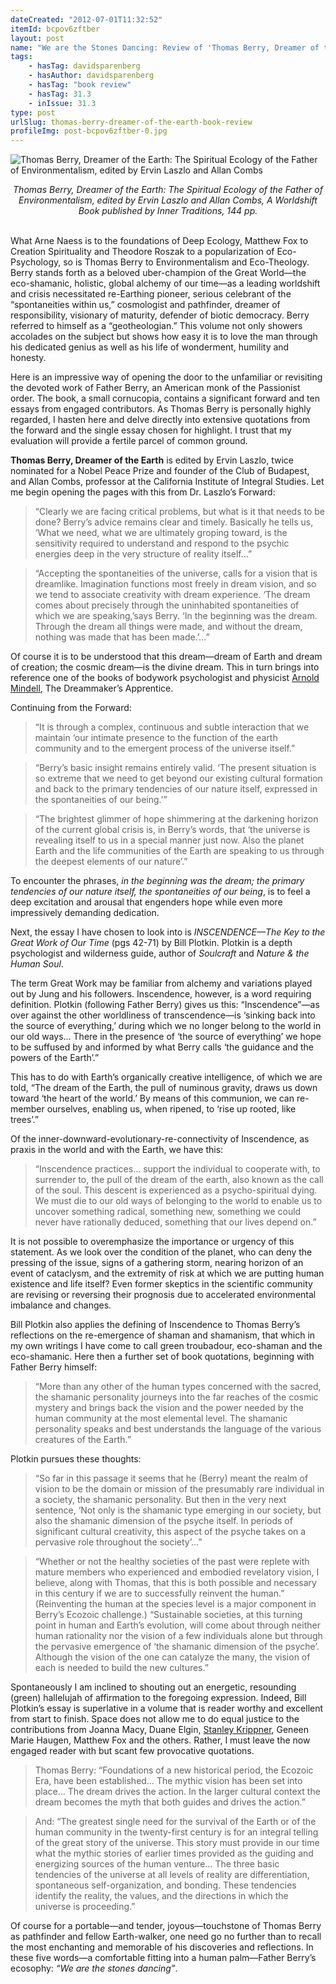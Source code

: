 ```yaml
---
dateCreated: "2012-07-01T11:32:52"
itemId: bcpov6zftber
layout: post
name: "We are the Stones Dancing: Review of 'Thomas Berry, Dreamer of the Earth'"
tags:
    - hasTag: davidsparenberg
    - hasAuthor: davidsparenberg
    - hasTag: "book review"
    - hasTag: 31.3
    - inIssue: 31.3
type: post
urlSlug: thomas-berry-dreamer-of-the-earth-book-review
profileImg: post-bcpov6zftber-0.jpg
---
```


![Thomas Berry, Dreamer of the Earth: The Spiritual Ecology of the Father of Environmentalism, edited by Ervin Laszlo and Allan Combs](../images/post-bcpov6zftber-0.jpg)

<!--nopreview--><div style="text-align:center"><i>Thomas Berry, Dreamer of the Earth: The Spiritual Ecology of the Father of Environmentalism, edited by Ervin Laszlo and Allan Combs, A Worldshift Book published by Inner Traditions, 144 pp.</i></div><!--/nopreview-->
<br>

What Arne Naess is to the foundations of Deep Ecology, Matthew Fox to Creation Spirituality and Theodore Roszak to a popularization of Eco-Psychology, so is Thomas Berry to Environmentalism and Eco-Theology. Berry stands forth as a beloved uber-champion of the Great World—the eco-shamanic, holistic, global alchemy of our time—as a leading worldshift and crisis necessitated re-Earthing pioneer, serious celebrant of the “spontaneities within us,” cosmologist and pathfinder, dreamer of responsibility, visionary of maturity, defender of biotic democracy. Berry referred to himself as a “geotheologian.” This volume not only showers accolades on the subject but shows how easy it is to love the man through his dedicated genius as well as his life of wonderment, humility and honesty.

Here is an impressive way of opening the door to the unfamiliar or revisiting the devoted work of Father Berry, an American monk of the Passionist order. The book, a small cornucopia, contains a significant forward and ten essays from engaged contributors. As Thomas Berry is personally highly regarded, I hasten here and delve directly into extensive quotations from the forward and the single essay chosen for highlight. I trust that my evaluation will provide a fertile parcel of common ground.

**Thomas Berry, Dreamer of the Earth** is edited by Ervin Laszlo, twice nominated for a Nobel Peace Prize and founder of the Club of Budapest, and Allan Combs, professor at the California Institute of Integral Studies. Let me begin opening the pages with this from Dr. Laszlo’s Forward:

> “Clearly we are facing critical problems, but what is it that needs to be done? Berry’s advice remains clear and timely. Basically he tells us, ‘What we need, what we are ultimately groping toward, is the sensitivity required to understand and respond to the psychic energies deep in the very structure of reality itself…”

> “Accepting the spontaneities of the universe, calls for a vision that is dreamlike. Imagination functions most freely in dream vision, and so we tend to associate creativity with dream experience. ‘The dream comes about precisely through the uninhabited spontaneities of which we are speaking,’says Berry. ‘In the beginning was the dream. Through the dream all things were made, and without the dream, nothing was made that has been made.’…”

Of course it is to be understood that this dream—dream of Earth and dream of creation; the cosmic dream—is the divine dream. This in turn brings into reference one of the books of bodywork psychologist and physicist [Arnold Mindell](../@arnoldmindell), The Dreammaker’s Apprentice.

Continuing from the Forward:

> “It is through a complex, continuous and subtle interaction that we maintain ‘our intimate presence to the function of the earth community and to the emergent process of the universe itself.”

> “Berry’s basic insight remains entirely valid. ‘The present situation is so extreme that we need to get beyond our existing cultural formation and back to the primary tendencies of our nature itself, expressed in the spontaneities of our being.'”

> “The brightest glimmer of hope shimmering at the darkening horizon of the current global crisis is, in Berry’s words, that ‘the universe is revealing itself to us in a special manner just now. Also the planet Earth and the life communities of the Earth are speaking to us through the deepest elements of our nature’.”

To encounter the phrases, _in the beginning was the dream; the primary tendencies of our nature itself, the spontaneities of our being_, is to feel a deep excitation and arousal that engenders hope while even more impressively demanding dedication.

Next, the essay I have chosen to look into is _INSCENDENCE—The Key to the Great Work of Our Time_ (pgs 42-71) by Bill Plotkin. Plotkin is a depth psychologist and wilderness guide, author of _Soulcraft_ and _Nature & the Human Soul_.

The term Great Work may be familiar from alchemy and variations played out by Jung and his followers. Inscendence, however, is a word requiring definition. Plotkin (following Father Berry) gives us this: “Inscendence”—as over against the other worldliness of transcendence—is ‘sinking back into the source of everything,’ during which we no longer belong to the world in our old ways… There in the presence of ‘the source of everything’ we hope to be suffused by and informed by what Berry calls ‘the guidance and the powers of the Earth’.”

This has to do with Earth’s organically creative intelligence, of which we are told, “The dream of the Earth, the pull of numinous gravity, draws us down toward ‘the heart of the world.’ By means of this communion, we can re-member ourselves, enabling us, when ripened, to ‘rise up rooted, like trees’.”

Of the inner-downward-evolutionary-re-connectivity of Inscendence, as praxis in the world and with the Earth, we have this:

> “Inscendence practices… support the individual to cooperate with, to surrender to, the pull of the dream of the earth, also known as the call of the soul. This descent is experienced as a psycho-spiritual dying. We must die to our old ways of belonging to the world to enable us to uncover something radical, something new, something we could never have rationally deduced, something that our lives depend on.”

It is not possible to overemphasize the importance or urgency of this statement. As we look over the condition of the planet, who can deny the pressing of the issue, signs of a gathering storm, nearing horizon of an event of cataclysm, and the extremity of risk at which we are putting human existence and life itself? Even former skeptics in the scientific community are revising or reversing their prognosis due to accelerated environmental imbalance and changes.

Bill Plotkin also applies the defining of Inscendence to Thomas Berry’s reflections on the re-emergence of shaman and shamanism, that which in my own writings I have come to call green troubadour, eco-shaman and the eco-shamanic. Here then a further set of book quotations, beginning with Father Berry himself:

> “More than any other of the human types concerned with the sacred, the shamanic personality journeys into the far reaches of the cosmic mystery and brings back the vision and the power needed by the human community at the most elemental level. The shamanic personality speaks and best understands the language of the various creatures of the Earth.”

Plotkin pursues these thoughts:

> “So far in this passage it seems that he (Berry) meant the realm of vision to be the domain or mission of the presumably rare individual in a society, the shamanic personality. But then in the very next sentence, ‘Not only is the shamanic type emerging in our society, but also the shamanic dimension of the psyche itself. In periods of significant cultural creativity, this aspect of the psyche takes on a pervasive role throughout the society’…”

> “Whether or not the healthy societies of the past were replete with mature members who experienced and embodied revelatory vision, I believe, along with Thomas, that this is both possible and necessary in this century if we are to successfully reinvent the human.” (Reinventing the human at the species level is a major component in Berry’s Ecozoic challenge.) “Sustainable societies, at this turning point in human and Earth’s evolution, will come about through neither human rationality nor the vision of a few individuals alone but through the pervasive emergence of ‘the shamanic dimension of the psyche’. Although the vision of the one can catalyze the many, the vision of each is needed to build the new cultures.”

Spontaneously I am inclined to shouting out an energetic, resounding (green) hallelujah of affirmation to the foregoing expression. Indeed, Bill Plotkin’s essay is superlative in a volume that is reader worthy and excellent from start to finish. Space does not allow me to do equal justice to the contributions from Joanna Macy, Duane Elgin, [Stanley Krippner](../@stanleykrippner), Geneen Marie Haugen, Matthew Fox and the others. Rather, I must leave the now engaged reader with but scant few provocative quotations.

> Thomas Berry: “Foundations of a new historical period, the Ecozoic Era, have been established… The mythic vision has been set into place… The dream drives the action. In the larger cultural context the dream becomes the myth that both guides and drives the action.”

> And: “The greatest single need for the survival of the Earth or of the human community in the twenty-first century is for an integral telling of the great story of the universe. This story must provide in our time what the mythic stories of earlier times provided as the guiding and energizing sources of the human venture… The three basic tendencies of the universe at all levels of reality are differentiation, spontaneous self-organization, and bonding. These tendencies identify the reality, the values, and the directions in which the universe is proceeding.”

Of course for a portable—and tender, joyous—touchstone of Thomas Berry as pathfinder and fellow Earth-walker, one need go no further than to recall the most enchanting and memorable of his discoveries and reflections. In these five words—a comfortable fitting into a human palm—Father Berry’s ecosophy: _“We are the stones dancing”_.
